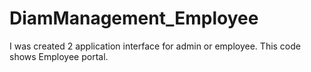 # DiamManagement_Employee
I was created 2 application interface for admin or employee. This code shows Employee portal. 
